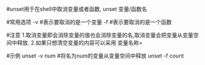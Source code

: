 #unset用于在shell中取消变量或者函数,
unset 变量/函数名

#常用选项
-v			#表示要取消的是一个变量
-f			#表示要取消的是一个函数

#注意
1.取消变量即会消除变量的值也会消除变量的名,取消变量会把变量从变量空间中释放.
2.如果只想清空变量的内容可以采用
变量名称=

#示例
unset -v num		#将名为num的变量从变量空间中释放
unset -f count
